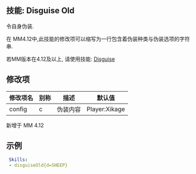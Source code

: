 技能: Disguise Old
--------------------------

令自身伪装.

在 MM4.12中,此技能的修改项可以缩写为一行包含着伪装种类与伪装选项的字符串.

若MM版本在4.12及以上, 请使用技能: [Disguise](技能/列表/disguise)

修改项
----------

| 修改项名 | 别称    | 描述                                                                                                    | 默认值 |
|-----------|------------|----------------------------------------------------------------------------------------------------------------|---------------|
| config  | c | 伪装内容 | Player:Xikage |

新增于 MM 4.12

示例
--------

```yaml
 Skills:
 - disguiseOld{d=SHEEP}
```